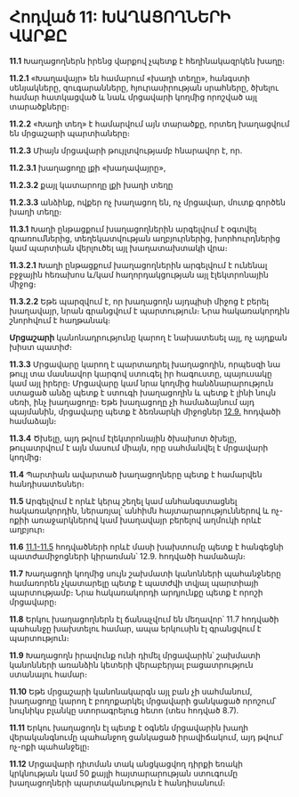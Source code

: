 # Հոդված 11: ԽԱՂԱՑՈՂՆԵՐԻ ՎԱՐՔԸ

**11.1** Խաղացողներն իրենց վարքով չպետք է հեղինակազրկեն խաղը։

**11.2.1** «Խաղավայր» են համարում «խաղի տեղը», հանգստի սենյակները, զուգարանները, հյուրասիրության սրահները, ծխելու համար հատկացված և նաև մրցավարի կողմից որոշված այլ տարածքները։

**11.2.2** «Խաղի տեղ» է համարվում այն տարածքը, որտեղ խաղացվում են մրցաշարի պարտիաները։

**11.2.3** Միայն մրցավարի թույլտվությամբ հնարավոր է, որ․

**11.2.3.1** խաղացողը լքի «խաղավայրը»,

**11.2.3.2** քայլ կատարողը լքի խաղի տեղը

**11.2.3.3** անձինք, ովքեր ոչ խաղացող են, ոչ մրցավար, մուտք գործեն խաղի տեղը։

**11.3.1** Խաղի ընթացքում խաղացողներին արգելվում է օգտվել գրառումներից, տեղեկատվության աղբյուրներից, խորհուրդներից կամ պարտիան վերլուծել այլ խաղատախտակի վրա։

**11.3.2.1** Խաղի ընթացքում խաղացողներին արգելվում է ունենալ բջջային հեռախոս և/կամ հաղորդակցության այլ էլեկտրոնային միջոց։

**11.3.2.2** Եթե պարզվում է, որ խաղացողն այդպիսի միջոց է բերել խաղավայր, նրան գրանցվում է պարտություն։ Նրա հակառակորդին շնորհվում է հաղթանակ։

**Մրցաշարի** կանոնադրությունը կարող է նախատեսել այլ, ոչ այդքան խիստ պատիժ։

**11.3.3** Մրցավարը կարող է պարտադրել խաղացողին, որպեսզի նա թույլ տա մասնավոր կարգով ստուգել իր հագուստը, պայուսակը կամ այլ իրերը։ Մրցավարը կամ նրա կողմից հանձնարարություն ստացած անձը պետք է ստուգի խաղացողին և պետք է լինի նույն սեռի, ինչ խաղացողը։ Եթե խաղացողը չի համաձայնում այդ պայմանին, մրցավարը պետք է ձեռնարկի միջոցներ [12.9.](/hy/rules/article12) հոդվածի համաձայն։

**11.3.4** Ծխելը, այդ թվում էլեկտրոնային ծխախոտ ծխելը, թուլատրվում է այն մասում միայն, որը սահմանվել է մրցավարի կողմից։

**11.4** Պարտիան ավարտած խաղացողները պետք է համարվեն հանդիսատեսներ։

**11.5** Արգելվում է որևէ կերպ շեղել կամ անհանգստացնել հակառակորդին, ներառյալ՝ անհիմն հայտարարություններով և ոչ-ոքիի առաջարկներով կամ խաղավայր բերելով աղմուկի որևէ աղբյուր։

**11.6** [11.1-11.5](/hy/rules/article11) հոդվածների որևէ մասի խախտումը պետք է հանգեցնի պատժամիջոցների կիրառման՝ 12.9. հոդվածի համաձայն։

**11.7** Խաղացողի կողմից սույն շախմատի կանոնների պահանջները համառորեն չկատարելը պետք է պատժվի տվյալ պարտիայի պարտությամբ։ Նրա հակառակորդի արդյունքը պետք է որոշի մրցավարը։

**11.8** Երկու խաղացողներն էլ ճանաչվում են մեղավոր՝ 11.7 հոդվածի պահանջը խախտելու համար, ապա երկուսին էլ գրանցվում է պարտություն։

**11.9** Խաղացողն իրավունք ունի դիմել մրցավարին՝ շախմատի կանոնների առանձին կետերի վերաբերյալ բացատրություն ստանալու համար։

**11.10** Եթե մրցաշարի կանոնակարգն այլ բան չի սահմանում, խաղացողը կարող է բողոքարկել մրցավարի ցանկացած որոշում՝ նույնիկս բլանկը ստորագրելուց հետո (տես հոդված 8.7).

**11.11** Երկու խաղացողն էլ պետք է օգնեն մրցավարին խաղի վերականգնումը պահանջող ցանկացած իրավիճակում, այդ թվում՝ ոչ-ոքի պահանջելը։

**11.12** Մրցավարի դիտման տակ անցկացվող դիրքի եռակի կրկնության կամ 50 քայլի հայտարարության ստուգումը խաղացողների պարտականություն է հանդիսանում։
